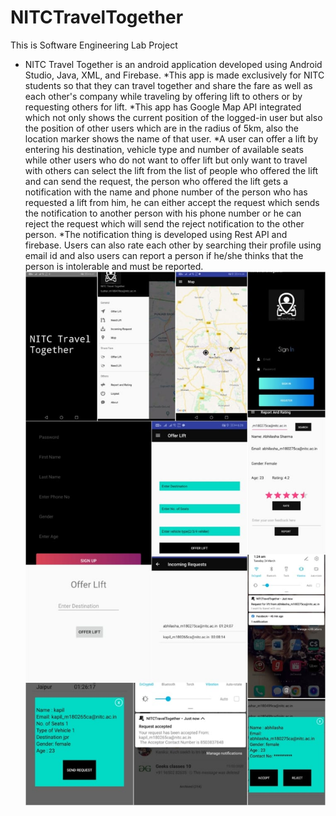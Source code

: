 # NITCTravelTogether
This is Software Engineering Lab Project

* NITC Travel Together is an android application developed using Android Studio, Java, XML, and Firebase. 
*This app is made exclusively for NITC students so that they can travel together and share the fare as well as each other's company while traveling by offering lift to others or by requesting others for lift. 
*This app has Google Map API integrated which not only shows the current position of the logged-in user but also the position of other users which are in the radius of 5km, also the location marker shows the name of that user.
*A user can offer a lift by entering his destination, vehicle type and number of available seats while other users who do not want to offer lift but only want to travel with others can select the lift from the list of people who offered the lift and can send the request, the person who offered the lift gets a notification with the name and phone number of the person who has requested a lift from him, he can either accept the request which sends the notification to another person with his phone number or he can reject the request which will send the reject notification to the other person.
*The notification thing is developed using Rest API and firebase. Users can also rate each other by searching their profile using email id and also users can report a person if he/she thinks that the person is intolerable and must be reported.
![Alt text](/gradle/wrapper/final_ss.jpeg)


